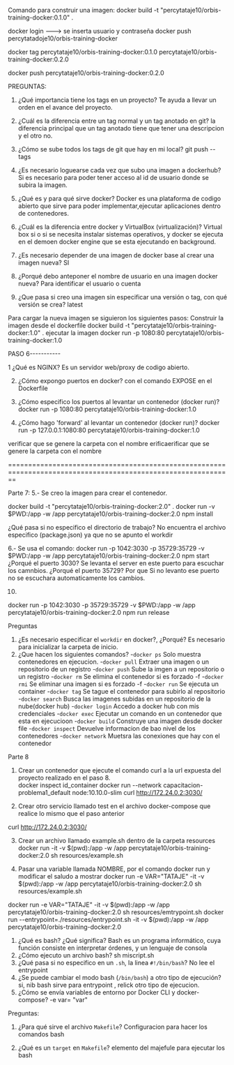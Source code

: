 Comando para construir una imagen:
docker build -t "percytataje10/orbis-training-docker:0.1.0" .

docker login
---> se inserta usuario y contraseña
docker push percytatadoje10/orbis-training-docker

docker tag percytataje10/orbis-training-docker:0.1.0 percytataje10/orbis-training-docker:0.2.0

docker push percytataje10/orbis-training-docker:0.2.0

PREGUNTAS:

1. ¿Qué importancia tiene los tags en un proyecto?
Te ayuda a llevar un orden en el avance del proyecto.

2. ¿Cuál es la diferencia entre un tag normal y un tag anotado en git?
la diferencia principal que un tag anotado tiene que tener una descripcion y el otro no.

3. ¿Cómo se sube todos los tags de git que hay en mi local?
git push --tags

4. ¿Es necesario loguearse cada vez que subo una imagen a dockerhub?
Si es necesario para poder tener acceso al id de usuario donde se subira la imagen.

5. ¿Qué es y para qué sirve docker?
Docker  es una plataforma de codigo abierto que sirve para poder implementar,ejecutar  aplicaciones dentro de contenedores.

6. ¿Cuál es la diferencia entre docker y VirtualBox (virtualización)?
Virtual box si o si se necesita instalar sistemas operativos, y docker se ejecuta en el demoen docker engine que se esta ejecutando en background.

7. ¿Es necesario depender de una imagen de docker base al crear una imagen nueva?
SI

8. ¿Porqué debo anteponer el nombre de usuario en una imagen docker nueva?
Para identificar el usuario o cuenta

9. ¿Que pasa si creo una imagen sin especificar una versión o tag, con qué versión se crea?
latest

Para cargar la nueva imagen se siguieron los siguientes pasos:
Construir la imagen desde el dockerfile
 docker build -t "percytataje10/orbis-training-docker:1.0" .
 ejecutar la imagen
 docker run -p 1080:80 percytataje10/orbis-training-docker:1.0



PASO 6-----------

1 ¿Qué es NGINX?
Es un servidor web/proxy de codigo abierto.

2. ¿Cómo expongo puertos en docker?
con el comando EXPOSE en el Dockerfile

3. ¿Cómo especifico los puertos al levantar un contenedor (docker run)?
docker run -p 1080:80 percytataje10/orbis-training-docker:1.0

4. ¿Cómo hago 'forward' al levantar un contenedor (docker run)?
docker run -p 127.0.0.1:1080:80 percytataje10/orbis-training-docker:1.0

verificar que se genere la carpeta con el nombre erificaerificar que se genere la carpeta con el nombre 

==============================================================================================================

Parte 7:
5.- 
Se creo la imagen para crear el contenedor.

docker build -t "percytataje10/orbis-training-docker:2.0" .
docker run -v $PWD:/app -w /app percytataje10/orbis-training-docker:2.0 npm install

¿Qué pasa si no especifico el directorio de trabajo?
No encuentra el archivo especifico (package.json) ya que no se apunto el workdir 

6.-
Se usa el comando:
docker run -p 1042:3030 -p 35729:35729 -v $PWD:/app -w /app  percytataje10/orbis-training-docker:2.0 npm start
¿Porqué el puerto 3030?
Se levanta el server en este puerto para escuchar los camnbios.
¿Porqué el puerto 35729?
Por que Si no levanto ese puerto no se escuchara automaticamente los cambios.

10.
docker run -p 1042:3030 -p 35729:35729 -v $PWD:/app -w /app  percytataje10/orbis-training-docker:2.0 npm run release

Preguntas

1. ¿Es necesario especificar el `workdir` en docker?, ¿Porqué?
Es necesario para inicializar la carpeta de inicio.
2. ¿Que hacen los siguientes comandos? 
 -`docker ps`
 Solo muestra contenedores en ejecucion.
 -`docker pull`
 Extraer una imagen o un repositorio de un registro
 -`docker push` 
 Sube la imgen a un repositorio o un registro
 -`docker rm`
 Se elimina el contenedor si es forzado -f
 -`docker rmi`
 Se eliminar una imagen si es forzado -f
 -`docker run`
Se ejecuta un container
 -`docker tag`
 Se tague el contenedor para subirlo al repositorio
 -`docker search`
 Busca las imagenes subidas en un repositorio de la nube(docker hub)
 -`docker login`
 Accedo a docker hub con mis credenciales
 -`docker exec`
 Ejecutar un comando  en un contenedor que esta en ejecucioon
 -`docker build`
 Construye una imagen desde docker file
 -`docker inspect`
 Devuelve informacion de bao nivel de los contenedores
 -`docker network`
 Muetsra las conexiones que hay con el contenedor


Parte 8
1. Crear un contenedor que ejecute el comando curl a la url expuesta del proyecto realizado en el paso 8.   
docker inspect id_container
 docker run --network capacitacion-problema1_default node:10.10.0-slim curl http://172.24.0.2:3030/
    
2. Crear otro servicio llamado test en el archivo docker-compose que realice lo mismo que el paso anterior

 curl http://172.24.0.2:3030/

3. Crear un archivo llamado example.sh dentro de la carpeta resources
 docker run -it -v $(pwd):/app -w /app percytataje10/orbis-training-docker:2.0 sh resources/example.sh



4. Pasar una variable llamada NOMBRE, por el comando docker run y modificar el saludo a mostrar
 docker run -e VAR="TATAJE" -it -v $(pwd):/app -w /app percytataje10/orbis-training-docker:2.0 sh resources/example.sh


docker run -e VAR="TATAJE" -it -v $(pwd):/app -w /app percytataje10/orbis-training-docker:2.0 sh resources/emtrypoint.sh
docker run --entrypoint=./resources/entrypoint.sh -it -v $(pwd):/app -w /app percytataje10/orbis-training-docker:2.0

1. ¿Qué es bash? ¿Qué significa?
Bash es un programa informático, cuya función consiste en interpretar órdenes, y un lenguaje de consola
2. ¿Cómo ejecuto un archivo bash?
sh miscript.sh
3. ¿Qué pasa si no especifico en un `.sh`, la linea `#!/bin/bash`?
No lee el entrypoint
4. ¿Se puede cambiar el modo bash (`/bin/bash`) a otro tipo de ejecución?
si, nib bash sirve para entrypoint , relick otro tipo de ejecucion.
5. ¿Cómo se envía variables de entorno por Docker CLI y docker-compose?
-e var= "var"


Preguntas:

1. ¿Para qué sirve el archivo `Makefile`?
Configuracion para hacer los comandos bash 


2. ¿Qué es un `target` en `Makefile`?
 elemento del majefule para ejecutar los bash